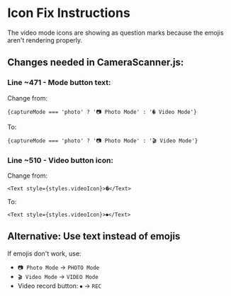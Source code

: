 # Icon Fix Instructions

The video mode icons are showing as question marks because the emojis aren't rendering properly.

## Changes needed in CameraScanner.js:

### Line ~471 - Mode button text:
Change from:
```
{captureMode === 'photo' ? '📷 Photo Mode' : '� Video Mode'}
```

To:
```
{captureMode === 'photo' ? '📷 Photo Mode' : '🎬 Video Mode'}
```

### Line ~510 - Video button icon:
Change from:
```
<Text style={styles.videoIcon}>�</Text>
```

To:
```
<Text style={styles.videoIcon}>⏺</Text>
```

## Alternative: Use text instead of emojis

If emojis don't work, use:
- `📷 Photo Mode` → `PHOTO Mode`
- `🎬 Video Mode` → `VIDEO Mode`  
- Video record button: `⏺` → `REC`
